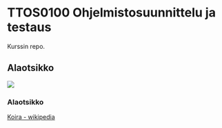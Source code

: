 # TTOS0100 Ohjelmistosuunnittelu ja testaus

Kurssin repo.

## Alaotsikko

![](https://upload.wikimedia.org/wikipedia/commons/thumb/2/27/Finnish_Spitz_600.jpg/250px-Finnish_Spitz_600.jpg)

### Alaotsikko

[Koira - wikipedia](https://fi.wikipedia.org/wiki/Koira)
